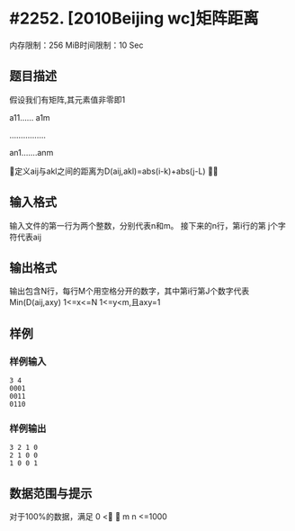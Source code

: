 # #2252. [2010Beijing wc]矩阵距离 

内存限制：256 MiB时间限制：10 Sec

## 题目描述

 

假设我们有矩阵,其元素值非零即1

a11&hellip;&hellip; a1m

&hellip;&hellip;&hellip;&hellip;&hellip;.

an1&hellip;&hellip;.anm

 

定义aij与akl之间的距离为D(aij,akl)=abs(i-k)+abs(j-L) 

## 输入格式

输入文件的第一行为两个整数，分别代表n和m。 
接下来的n行，第i行的第 j个字符代表aij

## 输出格式

输出包含N行，每行M个用空格分开的数字，其中第i行第J个数字代表
Min(D(aij,axy) 1<=x<=N 1<=y<m,且axy=1

## 样例

### 样例输入

    
    3 4 
    0001 
    0011 
    0110 
    
    

### 样例输出

    
    3 2 1 0 
    2 1 0 0 
    1 0 0 1 
    

## 数据范围与提示

对于100%的数据，满足 0 <  m n <=1000
